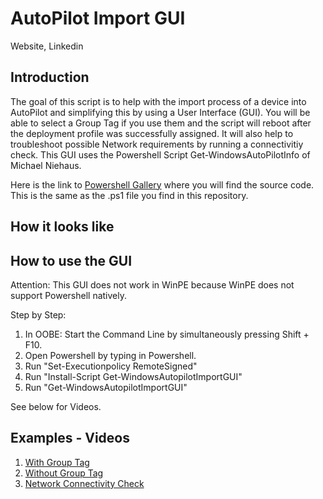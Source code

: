 # AutoPilot Import GUI

Website, Linkedin

## Introduction

The goal of this script is to help with the import process of a device into AutoPilot and simplifying this by using a User Interface (GUI). You will be able to select a Group Tag if you use them and the script will reboot after the deployment profile was successfully assigned. It will also help to troubleshoot possible Network requirements by running a connectivitiy check. This GUI uses the Powershell Script Get-WindowsAutoPilotInfo of Michael Niehaus.

Here is the link to [Powershell Gallery](https://www.powershellgallery.com/packages/Get-WindowsAutopilotImportGUI) where you will find the source code. This is the same as the .ps1 file you find in this repository.

## How it looks like

## How to use the GUI

Attention: This GUI does not work in WinPE because WinPE does not support Powershell natively. 

Step by Step:

1. In OOBE: Start the Command Line by simultaneously pressing Shift + F10.
2. Open Powershell by typing in Powershell.
3. Run "Set-Executionpolicy RemoteSigned"
4. Run "Install-Script Get-WindowsAutopilotImportGUI"
5. Run "Get-WindowsAutopilotImportGUI"

See below for Videos.

## Examples - Videos

1. [With Group Tag](https://ugurkoc.de/wp-content/uploads/2022/08/Import-with-Group-Tag.mp4)
2. [Without Group Tag](https://ugurkoc.de/wp-content/uploads/2022/08/Import-without-Group-Tag.mp4)
3. [Network Connectivity Check](https://ugurkoc.de/wp-content/uploads/2022/08/Network-Connectivity-Check-2.mp4)
